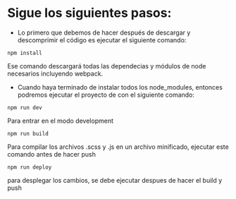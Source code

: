 # Sigue los siguientes pasos:

* Lo primero que debemos de hacer después de descargar y descomprimir el código es ejecutar el siguiente comando:

```
npm install
```
Ese comando descargará todas las dependecias y módulos de node necesarios incluyendo webpack.


* Cuando haya terminado de instalar todos los node_modules, entonces podremos ejecutar el proyecto de con el siguiente comando:

```
npm run dev
```
Para entrar en el modo development

```
npm run build
```
Para compilar los archivos .scss y .js en un archivo minificado, ejecutar este comando antes de hacer push
```
npm run deploy
```
para desplegar los cambios, se debe ejecutar despues de hacer el build y push

